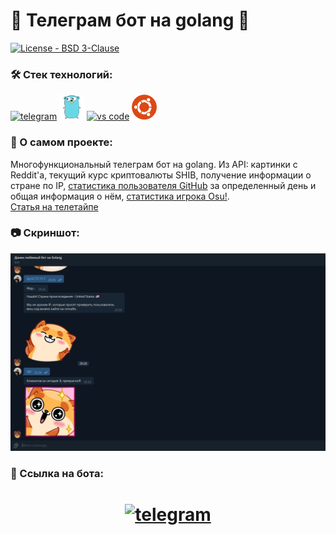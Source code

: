 # 🤖 Телеграм бот на golang 💎

[![License - BSD 3-Clause](https://img.shields.io/static/v1?label=License&message=BSD+3-Clause&color=%239a68af&style=for-the-badge)](/LICENSE)
<h3 align="left">🛠 Стек технологий:</h3>

<!-- Telegram -->
<a href="https://telegram.org/" target="_blank">
<img src="https://img.icons8.com/color/48/000000/telegram-app--v3.png" alt="telegram" width="40" height="40"/></a>
<!-- Golang -->
<a href="https://golang.org" target="_blank"> 
<img src="https://raw.githubusercontent.com/devicons/devicon/master/icons/go/go-original.svg" alt="go lang" width="40" height="40"/></a>
<!-- Visual Studio Code -->
<a href="https://code.visualstudio.com/" target="_blank">
<img src="https://img.icons8.com/fluent/48/000000/visual-studio-code-2019.png" alt="vs code" width="40" height="40"/></a>
<!-- Ubuntu -->
<a href="https://ubuntu.com/" >
<img src="https://raw.githubusercontent.com/github/explore/80688e429a7d4ef2fca1e82350fe8e3517d3494d/topics/ubuntu/ubuntu.png" alt="Ubuntu" width="40" height="40"/></a>

<h3 align="left">📄 О самом проекте:</h3>

Многофункциональный телеграм бот на golang. Из API: картинки с Reddit'a, текущий курс криптовалюты SHIB, получение информации о стране по IP, <a href="https://github.com/hud0shnik/GithubStatsAPI">статистика пользователя GitHub</a> за определенный день и общая информация о нём, <a href="https://github.com/hud0shnik/OsuStatsApi">статистика игрока Osu!</a>. </br> <a href="https://teletype.in/@hud0shnik/8GmsV7k7Lz0">Статья на телетайпе</a>

<h3 align="left">📷 Скриншот:</h3>

<img src="https://github.com/hud0shnik/telegram_go_bot/blob/master/telegram.png"/>

<h3 align="left">🔗 Ссылка на бота:</h3>
<h1 align="center">
   <a href="https://t.me/hud0shnik_bot" target="_blank"><img src="https://img.icons8.com/external-vitaliy-gorbachev-blue-vitaly-gorbachev/60/000000/external-robot-support-vitaliy-gorbachev-blue-vitaly-gorbachev.png" alt="telegram" width="60" height="60"/></a>
</h1>

